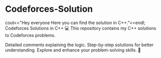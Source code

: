 # Codeforces-Solution
cout&lt;&lt;"Hey everyone Here you can find the solution in C++."&lt;&lt;endl;
Codeforces Solutions in C++ 💻
This repository contains my C++ solutions to Codeforces problems.

Detailed comments explaining the logic.
Step-by-step solutions for better understanding.
Explore and enhance your problem-solving skills. 🚀
